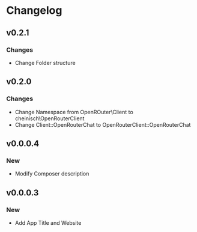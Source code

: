 # Changelog

## v0.2.1

### Changes

* Change Folder structure

## v0.2.0

### Changes

* Change Namespace from OpenROuter\Client to cheinisch\OpenRouterClient
* Change Client::OpenRouterChat to OpenRouterClient::OpenRouterChat

## v0.0.0.4

### New

* Modify Composer description 

## v0.0.0.3

### New

* Add App Title and Website